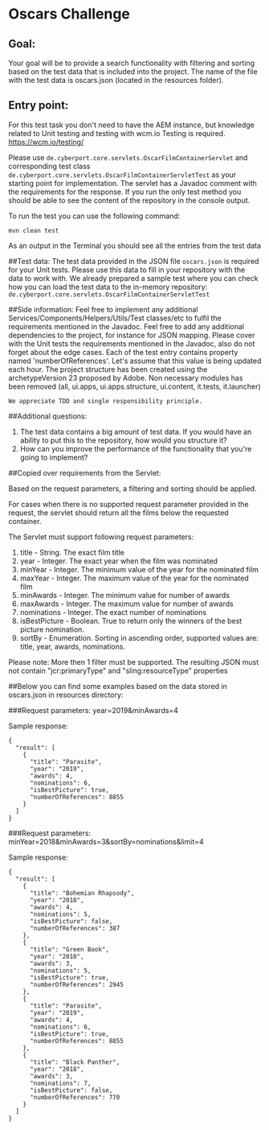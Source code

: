 # Oscars Challenge

## Goal:
Your goal will be to provide a search functionality with filtering and sorting based on the test data that is included into the project. 
The name of the file with the test data is oscars.json (located in the resources folder).



## Entry point:
For this test task you don't need to have the AEM instance, but knowledge related to Unit testing and testing with wcm.io Testing is required. https://wcm.io/testing/

Please use `de.cyberport.core.servlets.OscarFilmContainerServlet` and corresponding test class `de.cyberport.core.servlets.OscarFilmContainerServletTest` as your starting point for implementation. The servlet has a Javadoc comment with the requirements for the response. If you run the only test method you should be able to see the content of the repository in the console output.

To run the test you can use the following command:

    mvn clean test

As an output in the Terminal you should see all the entries from the test data 

##Test data:
The test data provided in the JSON file `oscars.json` is required for your Unit tests. Please use this data to fill in your repository with the data to work with. 
We already prepared a sample test where you can check how you can load the test data to the in-memory repository: `de.cyberport.core.servlets.OscarFilmContainerServletTest`


##Side information:
Feel free to implement any additional Services/Components/Helpers/Utils/Test classes/etc to fulfil the requirements mentioned in the Javadoc. 
Feel free to add any additional dependencies to the project, for instance for JSON mapping.
Please cover with the Unit tests the requirements mentioned in the Javadoc, also do not forget about the edge cases.
Each of the test entry contains property named 'numberOfReferences'. Let's assume that this value is being updated each hour.
The project structure has been created using the archetypeVersion 23 proposed by Adobe. Non necessary modules has been removed (all, ui.apps, ui.apps.structure, ui.content, it.tests, it.launcher)

`We appreciate TDD and single responsibility principle.`


##Additional questions:
1. The test data contains a big amount of test data. If you would have an ability to put this to the repository, how would you structure it?
2. How can you improve the performance of the functionality that you're going to implement?


##Copied over requirements from the Servlet:

Based on the request parameters, a filtering and sorting should be applied.

For cases when there is no supported request parameter provided in the request, the servlet should return all the films below the requested container.

The Servlet must support following request parameters:
1. title - String. The exact film title
2. year - Integer. The exact year when the film was nominated
3. minYear - Integer. The minimum value of the year for the nominated film
4. maxYear - Integer. The maximum value of the year for the nominated film
5. minAwards - Integer. The minimum value for number of awards
6. maxAwards - Integer. The maximum value for number of awards
7. nominations - Integer. The exact number of nominations
8. isBestPicture - Boolean. True to return only the winners of the best picture nomination.
9. sortBy - Enumeration. Sorting in ascending order, supported values are: title, year, awards, nominations.

Please note:
More then 1 filter must be supported.
The resulting JSON must not contain "jcr:primaryType" and "sling:resourceType" properties


##Below you can find some examples based on the data stored in oscars.json in resources directory:


###Request parameters: year=2019&minAwards=4

Sample response:
```
{
  "result": [
    {
      "title": "Parasite",
      "year": "2019",
      "awards": 4,
      "nominations": 6,
      "isBestPicture": true,
      "numberOfReferences": 8855
    }
  ]
}
```


###Request parameters: minYear=2018&minAwards=3&sortBy=nominations&limit=4


Sample response:
```
{
  "result": [
    {
      "title": "Bohemian Rhapsody",
      "year": "2018",
      "awards": 4,
      "nominations": 5,
      "isBestPicture": false,
      "numberOfReferences": 387
    },
    {
      "title": "Green Book",
      "year": "2018",
      "awards": 3,
      "nominations": 5,
      "isBestPicture": true,
      "numberOfReferences": 2945
    },
    {
      "title": "Parasite",
      "year": "2019",
      "awards": 4,
      "nominations": 6,
      "isBestPicture": true,
      "numberOfReferences": 8855
    },
    {
      "title": "Black Panther",
      "year": "2018",
      "awards": 3,
      "nominations": 7,
      "isBestPicture": false,
      "numberOfReferences": 770
    }
  ]
}
```